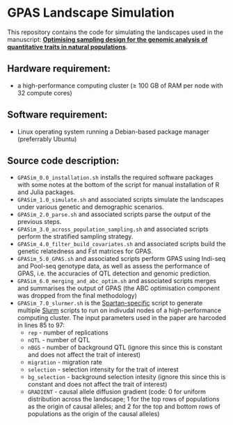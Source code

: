 # GPAS Landscape Simulation

This repository contains the code for simulating the landscapes used in the manuscript: [**Optimising sampling design for the genomic analysis of quantitative traits in natural populations**](https://www.authorea.com/users/369690/articles/488504-optimising-sampling-design-for-the-genomic-analysis-of-quantitative-traits-in-natural-populations).

## Hardware requirement:
- a high-performance computing cluster (≥ 100 GB of RAM per node with 32 compute cores)

## Software requirement:
- Linux operating system running a Debian-based package manager (preferrably Ubuntu)

## Source code description:
- `GPASim_0.0_installation.sh` installs the required software packages with some notes at the bottom of the script for manual installation of R and Julia packages.
- `GPASim_1.0_simulate.sh` and associated scripts simulate the landscapes under various genetic and demographic scenarios.
- `GPASim_2.0_parse.sh` and associated scripts parse the output of the previous steps.
- `GPASim_3.0_across_population_sampling.sh` and associated scripts perform the stratified sampling strategy.
- `GPASim_4.0_filter_build_covariates.sh` and associated scripts build the genetic relatedness and Fst matrices for GPAS.
- `GPASim_5.0_GPAS.sh` and associated scripts perform GPAS using Indi-seq and Pool-seq genotype data, as well as assess the performance of GPAS, i.e. the accuracies of QTL detection and genomic prediction.
- `GPASim_6.0_merging_and_abc_optim.sh` and associated scripts merges and summarises the output of GPAS (the ABC optimisation component was dropped from the final methodology)
- `GPASim_7.0_slurmer.sh` is the [Spartan-specific](https://dashboard.hpc.unimelb.edu.au/) script to generate multiple [Slurm](https://slurm.schedmd.com/documentation.html) scripts to run on indivudal nodes of a high-performance computing cluster. The input parameters used in the paper are harcoded in lines 85 to 97:
  + `rep` - number of replications
  + `nQTL` - number of QTL
  + `nBGS` - number of background QTL (ignore this since this is constant and does not affect the trait of interest)
  + `migration` - migration rate
  + `selection` - selection intensity for the trait of interest
  + `bg_selection` - background selection intesity (ignore this since this is constant and does not affect the trait of interest)
  + `GRADIENT` - causal allele diffusion gradient (code: 0 for uniform distribution across the landscape; 1 for the top rows of populations as the origin of causal alleles; and 2 for the top and bottom rows of populations as the origin of the causal alleles)
